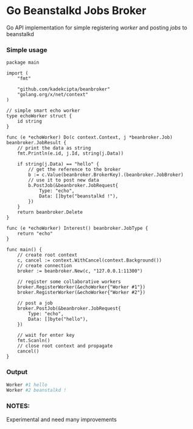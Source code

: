 Go Beanstalkd Jobs Broker
=========================

Go API implementation for simple registering *worker* and posting *jobs* to beanstalkd

### Simple usage

```
package main

import (
	"fmt"

	"github.com/kadekcipta/beanbroker"
	"golang.org/x/net/context"
)

// simple smart echo worker
type echoWorker struct {
	id string
}

func (e *echoWorker) Do(c context.Context, j *beanbroker.Job) beanbroker.JobResult {
	// print the data as string
	fmt.Println(e.id, j.Id, string(j.Data))

	if string(j.Data) == "hello" {
		// get the reference to the broker
		b := c.Value(beanbroker.BrokerKey).(beanbroker.JobBroker)
		// use it to post new data
		b.PostJob(&beanbroker.JobRequest{
			Type: "echo",
			Data: []byte("beanstalkd !"),
		})
	}
	return beanbroker.Delete
}

func (e *echoWorker) Interest() beanbroker.JobType {
	return "echo"
}

func main() {
	// create root context
	c, cancel := context.WithCancel(context.Background())
	// create connection
	broker := beanbroker.New(c, "127.0.0.1:11300")

	// register some collaborative workers
	broker.RegisterWorker(&echoWorker{"Worker #1"})
	broker.RegisterWorker(&echoWorker{"Worker #2"})

	// post a job
	broker.PostJob(&beanbroker.JobRequest{
		Type: "echo",
		Data: []byte("hello"),
	})

	// wait for enter key
	fmt.Scanln()
	// close root context and propagate
	cancel()
}
```

### Output

```sh
Worker #1 hello
Worker #2 beanstalkd !

```
### NOTES:
Experimental and need many improvements